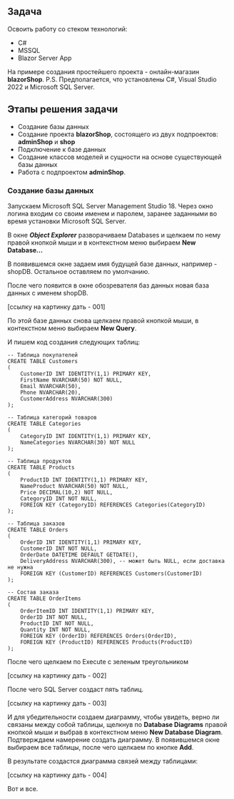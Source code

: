 ## Задача
Освоить работу со стеком технологий:

* C#
* MSSQL
* Blazor Server App

На примере создания простейшего проекта - онлайн-магазин **blazorShop**.
P.S. Предполагается, что установлены C#, Visual Studio 2022 и Microsoft SQL Server.

## Этапы решения задачи

* Создание базы данных
* Создание проекта **blazorShop**, состоящего из двух подпроектов: **adminShop** и **shop**
* Подключение к базе данных
* Создание классов моделей и сущности на основе существующей базы данных
* Работа с подпроектом **adminShop**.


### Создание базы данных
Запускаем Microsoft SQL Server Management Studio 18.
Через окно логина входим со своим именем и паролем, заранее заданными во время установки Microsoft SQL Server.

В окне ***Object Explorer*** разворачиваем Databases и щелкаем по нему правой кнопкой мыши и в контекстном меню выбираем **New Database...**

В появившемся окне задаем имя будущей базе данных, например - shopDB. Остальное оставляем по умолчанию.

После чего появится в окне обозревателя баз данных новая база данных с именем shopDB.

[ссылку на картинку дать - 001]

По этой базе данных снова щелкаем правой кнопкой мыши, в контекстном меню выбираем **New Query**.

И пишем код создания следующих таблиц:

```
-- Таблица покупателей
CREATE TABLE Customers
(
    CustomerID INT IDENTITY(1,1) PRIMARY KEY,
    FirstName NVARCHAR(50) NOT NULL,
    Email NVARCHAR(50),
    Phone NVARCHAR(20),
    CustomerAddress NVARCHAR(300)
);

-- Таблица категорий товаров 
CREATE TABLE Categories 
(
    CategoryID INT IDENTITY(1,1) PRIMARY KEY,
    NameCategories NVARCHAR(30) NOT NULL
);

-- Таблица продуктов
CREATE TABLE Products 
(
    ProductID INT IDENTITY(1,1) PRIMARY KEY,
    NameProduct NVARCHAR(50) NOT NULL,
    Price DECIMAL(10,2) NOT NULL,
    CategoryID INT NOT NULL,
    FOREIGN KEY (CategoryID) REFERENCES Categories(CategoryID)
);

-- Таблица заказов
CREATE TABLE Orders 
(
    OrderID INT IDENTITY(1,1) PRIMARY KEY,
    CustomerID INT NOT NULL,
    OrderDate DATETIME DEFAULT GETDATE(),
    DeliveryAddress NVARCHAR(300), -- может быть NULL, если доставка не нужна
    FOREIGN KEY (CustomerID) REFERENCES Customers(CustomerID)
);

-- Состав заказа
CREATE TABLE OrderItems
(
    OrderItemID INT IDENTITY(1,1) PRIMARY KEY,
    OrderID INT NOT NULL,
    ProductID INT NOT NULL,
    Quantity INT NOT NULL,
    FOREIGN KEY (OrderID) REFERENCES Orders(OrderID),
    FOREIGN KEY (ProductID) REFERENCES Products(ProductID)
);

```
После чего щелкаем по Execute c зеленым треугольником

[ссылку на картинку дать - 002]

После чего SQL Server создаст пять таблиц.

[ссылку на картинку дать - 003]

И для убедительности создаем диаграмму, чтобы увидеть, верно ли связаны между собой таблицы, щелкнув по **Database Diagrams** правой кнопкой мыши и выбрав в контекстном меню **New Database Diagram**. Подтверждаем намерение создать диаграмму. В появившемся окне выбираем все таблицы, после чего щелкаем по кнопке **Add**.

В результате создастся диаграмма связей между таблицами:

[ссылку на картинку дать - 004]

Вот и все.

